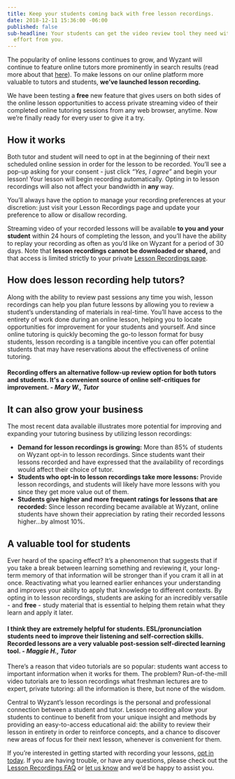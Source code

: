 ```yaml
---
title: Keep your students coming back with free lesson recordings.
date: 2018-12-11 15:36:00 -06:00
published: false
sub-headline: Your students can get the video review tool they need with no additional
  effort from you.
---
```


The popularity of online lessons continues to grow, and Wyzant will continue to feature online tutors more prominently in search results (read more about that [here](https://www.wyzant.com/blog/tutor/the-importance-of-relevance/)). To make lessons on our online platform more valuable to tutors and students, **we’ve launched lesson recording.**

We have been testing a **free** new feature that gives users on both sides of the online lesson opportunities to access private streaming video of their completed online tutoring sessions from any web browser, anytime. Now we’re finally ready for every user to give it a try.

## How it works

Both tutor and student will need to opt in at the beginning of their next scheduled online session in order for the lesson to be recorded. You’ll see a pop-up asking for your consent - just click *“Yes, I agree”* and begin your lesson! Your lesson will begin recording automatically. Opting in to lesson recordings will also not affect your bandwidth in **any** way.

You’ll always have the option to manage your recording preferences at your discretion: just visit your Lesson Recordings page and update your preference to allow or disallow recording. 

Streaming video of your recorded lessons will be available **to you and your student** within 24 hours of completing the lesson, and you’ll have the ability to replay your recording as often as you’d like on Wyzant for a period of 30 days. Note that **lesson recordings cannot be downloaded or shared,** and that access is limited strictly to your private [Lesson Recordings page](https://www.wyzant.com/recordings). 

## How does lesson recording help tutors?

Along with the ability to review past sessions any time you wish, lesson recordings can help you plan future lessons by allowing you to review a student’s understanding of materials in real-time. You’ll have access to the entirety of work done during an online lesson, helping you to locate opportunities for improvement for your students and yourself. And since online tutoring is quickly becoming the go-to lesson format for busy students, lesson recording is a tangible incentive you can offer potential students that may have reservations about the effectiveness of online tutoring.

#### Recording offers an alternative follow-up review option for both tutors and students.  It's a convenient source of online self-critiques for improvement. *- Mary W., Tutor*

## It can also grow your business

The most recent data available illustrates more potential for improving and expanding your tutoring business by utilizing lesson recordings: 

* **Demand for lesson recordings is growing:**  More than 85% of students on Wyzant opt-in to lesson recordings. Since students want their lessons recorded and have expressed that the availability of recordings would affect their choice of tutor.
* **Students who opt-in to lesson recordings take more lessons:** Provide lesson recordings, and students will likely have more lessons with you since they get more value out of them.
* **Students give higher and more frequent ratings for lessons that are recorded:** Since lesson recording became available at Wyzant, online students have shown their appreciation by rating their recorded lessons higher...by almost 10%. 

## A valuable tool for students

Ever heard of the spacing effect? It’s a phenomenon that suggests that if you take a break between learning something and reviewing it, your long-term memory of that information will be stronger than if you cram it all in at once. Reactivating what you learned earlier enhances your understanding and improves your ability to apply that knowledge to different contexts. By opting in to lesson recordings, students are asking for an incredibly versatile - and **free** - study material that is essential to helping them retain what they learn and apply it later.

#### I think they are extremely helpful for students. ESL/pronunciation students need to improve their listening and self-correction skills. Recorded lessons are a very valuable post-session self-directed learning tool. *- Maggie H., Tutor*

There’s a reason that video tutorials are so popular: students want access to important information when it works for them. The problem? Run-of-the-mill video tutorials are to lesson recordings what freshman lectures are to expert, private tutoring: all the information is there, but none of the wisdom.

Central to Wyzant’s lesson recordings is the personal and professional connection between a student and tutor. Lesson recording allow your students to continue to benefit from your unique insight and methods by providing an easy-to-access educational aid: the ability to review their lesson in entirety in order to reinforce concepts, and a chance to discover new areas of focus for their next lesson, whenever is convenient for them. 

If you’re interested in getting started with recording your lessons, [opt in today](https://www.wyzant.com/recordings). If you are having trouble, or have any questions, please check out the [Lesson Recordings FAQ](https://support.wyzant.com/hc/en-us/articles/115005241983-What-is-lesson-recording-) or [let us know](https://www.wyzant.com/contactus) and we’d be happy to assist you.